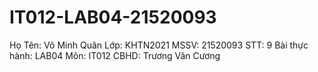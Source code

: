 # IT012-LAB04-21520093
Họ Tên: Võ Minh Quân
Lớp: KHTN2021
MSSV: 21520093
STT: 9
Bài thực hành: LAB04
Môn: IT012
CBHD: Trương Văn Cương
